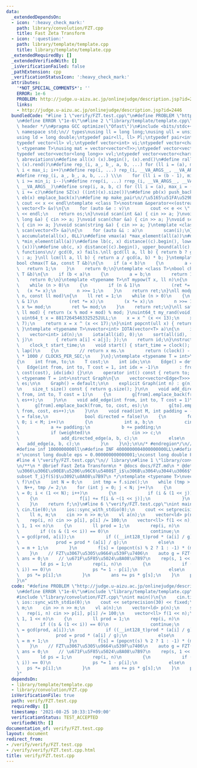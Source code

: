```yaml
---
data:
  _extendedDependsOn:
  - icon: ':heavy_check_mark:'
    path: library/convolution/FZT.cpp
    title: Fast Zeta Transform
  - icon: ':question:'
    path: library/template/template.cpp
    title: library/template/template.cpp
  _extendedRequiredBy: []
  _extendedVerifiedWith: []
  _isVerificationFailed: false
  _pathExtension: cpp
  _verificationStatusIcon: ':heavy_check_mark:'
  attributes:
    '*NOT_SPECIAL_COMMENTS*': ''
    ERROR: 1e-6
    PROBLEM: http://judge.u-aizu.ac.jp/onlinejudge/description.jsp?id=2446
    links:
    - http://judge.u-aizu.ac.jp/onlinejudge/description.jsp?id=2446
  bundledCode: "#line 1 \"verify/FZT.test.cpp\"\n#define PROBLEM \"http://judge.u-aizu.ac.jp/onlinejudge/description.jsp?id=2446\"\
    \n#define ERROR \"1e-6\"\n#line 2 \"library/template/template.cpp\"\n/* #region\
    \ header */\n#pragma GCC optimize(\"Ofast\")\n#include <bits/stdc++.h>\nusing\
    \ namespace std;\n// types\nusing ll = long long;\nusing ull = unsigned long long;\n\
    using ld = long double;\ntypedef pair<ll, ll> Pl;\ntypedef pair<int, int> Pi;\n\
    typedef vector<ll> vl;\ntypedef vector<int> vi;\ntypedef vector<char> vc;\ntemplate\
    \ <typename T>\nusing mat = vector<vector<T>>;\ntypedef vector<vector<int>> vvi;\n\
    typedef vector<vector<long long>> vvl;\ntypedef vector<vector<char>> vvc;\n//\
    \ abreviations\n#define all(x) (x).begin(), (x).end()\n#define rall(x) (x).rbegin(),\
    \ (x).rend()\n#define rep_(i, a_, b_, a, b, ...) for (ll i = (a), max_i = (b);\
    \ i < max_i; i++)\n#define rep(i, ...) rep_(i, __VA_ARGS__, __VA_ARGS__, 0, __VA_ARGS__)\n\
    #define rrep_(i, a_, b_, a, b, ...) \\\n    for (ll i = (b - 1), min_i = (a);\
    \ i >= min_i; i--)\n#define rrep(i, ...) rrep_(i, __VA_ARGS__, __VA_ARGS__, 0,\
    \ __VA_ARGS__)\n#define srep(i, a, b, c) for (ll i = (a), max_i = (b); i < max_i;\
    \ i += c)\n#define SZ(x) ((int)(x).size())\n#define pb(x) push_back(x)\n#define\
    \ eb(x) emplace_back(x)\n#define mp make_pair\n//\u5165\u51FA\u529B\n#define print(x)\
    \ cout << x << endl\ntemplate <class T>\nostream &operator<<(ostream &os, const\
    \ vector<T> &v)\n{\n    for (auto &e : v)\n        cout << e << \" \";\n    cout\
    \ << endl;\n    return os;\n}\nvoid scan(int &a) { cin >> a; }\nvoid scan(long\
    \ long &a) { cin >> a; }\nvoid scan(char &a) { cin >> a; }\nvoid scan(double &a)\
    \ { cin >> a; }\nvoid scan(string &a) { cin >> a; }\ntemplate <class T>\nvoid\
    \ scan(vector<T> &a)\n{\n    for (auto &i : a)\n        scan(i);\n}\n#define vsum(x)\
    \ accumulate(all(x), 0LL)\n#define vmax(a) *max_element(all(a))\n#define vmin(a)\
    \ *min_element(all(a))\n#define lb(c, x) distance((c).begin(), lower_bound(all(c),\
    \ (x)))\n#define ub(c, x) distance((c).begin(), upper_bound(all(c), (x)))\n//\
    \ functions\n// gcd(0, x) fails.\nll gcd(ll a, ll b) { return b ? gcd(b, a % b)\
    \ : a; }\nll lcm(ll a, ll b) { return a / gcd(a, b) * b; }\ntemplate <class T>\n\
    bool chmax(T &a, const T &b)\n{\n    if (a < b)\n    {\n        a = b;\n     \
    \   return 1;\n    }\n    return 0;\n}\ntemplate <class T>\nbool chmin(T &a, const\
    \ T &b)\n{\n    if (b < a)\n    {\n        a = b;\n        return 1;\n    }\n\
    \    return 0;\n}\ntemplate <typename T>\nT mypow(T x, ll n)\n{\n    T ret = 1;\n\
    \    while (n > 0)\n    {\n        if (n & 1)\n            (ret *= x);\n     \
    \   (x *= x);\n        n >>= 1;\n    }\n    return ret;\n}\nll modpow(ll x, ll\
    \ n, const ll mod)\n{\n    ll ret = 1;\n    while (n > 0)\n    {\n        if (n\
    \ & 1)\n            (ret *= x);\n        (x *= x);\n        n >>= 1;\n       \
    \ x %= mod;\n        ret %= mod;\n    }\n    return ret;\n}\nll safemod(ll x,\
    \ ll mod) { return (x % mod + mod) % mod; }\nuint64_t my_rand(void)\n{\n    static\
    \ uint64_t x = 88172645463325252ULL;\n    x = x ^ (x << 13);\n    x = x ^ (x >>\
    \ 7);\n    return x = x ^ (x << 17);\n}\nint popcnt(ull x) { return __builtin_popcountll(x);\
    \ }\ntemplate <typename T>\nvector<int> IOTA(vector<T> a)\n{\n    int n = a.size();\n\
    \    vector<int> id(n);\n    iota(all(id), 0);\n    sort(all(id), [&](int i, int\
    \ j)\n         { return a[i] < a[j]; });\n    return id;\n}\nstruct Timer\n{\n\
    \    clock_t start_time;\n    void start() { start_time = clock(); }\n    int\
    \ lap()\n    {\n        // return x ms.\n        return (clock() - start_time)\
    \ * 1000 / CLOCKS_PER_SEC;\n    }\n};\ntemplate <typename T = int>\nstruct Edge\n\
    {\n    int from, to;\n    T cost;\n    int idx;\n\n    Edge() = default;\n\n \
    \   Edge(int from, int to, T cost = 1, int idx = -1)\n        : from(from), to(to),\
    \ cost(cost), idx(idx) {}\n\n    operator int() const { return to; }\n};\n\ntemplate\
    \ <typename T = int>\nstruct Graph\n{\n    vector<vector<Edge<T>>> g;\n    int\
    \ es;\n\n    Graph() = default;\n\n    explicit Graph(int n) : g(n), es(0) {}\n\
    \n    size_t size() const { return g.size(); }\n\n    void add_directed_edge(int\
    \ from, int to, T cost = 1)\n    {\n        g[from].emplace_back(from, to, cost,\
    \ es++);\n    }\n\n    void add_edge(int from, int to, T cost = 1)\n    {\n  \
    \      g[from].emplace_back(from, to, cost, es);\n        g[to].emplace_back(to,\
    \ from, cost, es++);\n    }\n\n    void read(int M, int padding = -1, bool weighted\
    \ = false,\n              bool directed = false)\n    {\n        for (int i =\
    \ 0; i < M; i++)\n        {\n            int a, b;\n            cin >> a >> b;\n\
    \            a += padding;\n            b += padding;\n            T c = T(1);\n\
    \            if (weighted)\n                cin >> c;\n            if (directed)\n\
    \                add_directed_edge(a, b, c);\n            else\n             \
    \   add_edge(a, b, c);\n        }\n    }\n};\n\n/* #endregion*/\n// constant\n\
    #define inf 1000000000ll\n#define INF 4000000004000000000LL\n#define endl '\\\
    n'\nconst long double eps = 0.000000000000001;\nconst long double PI = 3.141592653589793;\n\
    #line 4 \"verify/FZT.test.cpp\"\n// library\n#line 1 \"library/convolution/FZT.cpp\"\
    \n/**\n * @brief Fast Zeta Transform\n * @docs docs/FZT.md\n * @details \u5168\
    \u3066\u306E\u90E8\u5206\u96C6\u5408$T_i$\u306B\u3064\u3044\u3066$\\sum_{S \\\
    subset T_i}f(S)$\u3092\u8A08\u7B97\n */\ntemplate <typename T>\nvector<T> FZT(vector<T>\
    \ f)\n{\n    int N = 0;\n    int tmp = f.size();\n    while (tmp > 1)\n      \
    \  N++, tmp /= 2;\n    for (int j = 0; j < N; j++)\n    {\n        for (int i\
    \ = 0; i < (1 << N); i++)\n        {\n            if (i & (1 << j))\n        \
    \    {\n                f[i] += f[i & ~(1 << j)];\n            }\n        }\n\
    \    }\n    return f;\n}\n#line 6 \"verify/FZT.test.cpp\"\nint main()\n{\n   \
    \ cin.tie(0);\n    ios::sync_with_stdio(0);\n    cout << setprecision(30) << fixed;\n\
    \    ll n, m;\n    cin >> n >> m;\n    vl a(n);\n    vector<ld> p(n);\n    scan(a);\n\
    \    rep(i, n) cin >> p[i], p[i] /= 100;\n    vector<ll> f(1 << n);\n    rep(s,\
    \ 1, 1 << n)\n    {\n        ll prod = 1;\n        rep(i, n)\n        {\n    \
    \        if ((s & (1 << i)) == 0)\n                continue;\n            ll g\
    \ = gcd(prod, a[i]);\n            if ((__int128_t)prod * (a[i] / g) <= m)\n  \
    \              prod = prod * (a[i] / g);\n            else\n                prod\
    \ = m + 1;\n        }\n        f[s] = (popcnt(s) % 2 ? 1 : -1) * (m / prod);\n\
    \    }\n    // FZT\u3067\u5305\u9664\u539F\u7406\n    auto g = FZT(f);\n    ld\
    \ ans = 0;\n    // \u671F\u5F85\u5024\u8A08\u7B97\n    rep(s, 1 << n)\n    {\n\
    \        ld ps = 1;\n        rep(i, n)\n        {\n            if ((s & (1 <<\
    \ i)) == 0)\n                ps *= 1 - p[i];\n            else\n             \
    \   ps *= p[i];\n        }\n        ans += ps * g[s];\n    }\n    print(ans);\n\
    }\n"
  code: "#define PROBLEM \"http://judge.u-aizu.ac.jp/onlinejudge/description.jsp?id=2446\"\
    \n#define ERROR \"1e-6\"\n#include \"library/template/template.cpp\"\n// library\n\
    #include \"library/convolution/FZT.cpp\"\nint main()\n{\n    cin.tie(0);\n   \
    \ ios::sync_with_stdio(0);\n    cout << setprecision(30) << fixed;\n    ll n,\
    \ m;\n    cin >> n >> m;\n    vl a(n);\n    vector<ld> p(n);\n    scan(a);\n \
    \   rep(i, n) cin >> p[i], p[i] /= 100;\n    vector<ll> f(1 << n);\n    rep(s,\
    \ 1, 1 << n)\n    {\n        ll prod = 1;\n        rep(i, n)\n        {\n    \
    \        if ((s & (1 << i)) == 0)\n                continue;\n            ll g\
    \ = gcd(prod, a[i]);\n            if ((__int128_t)prod * (a[i] / g) <= m)\n  \
    \              prod = prod * (a[i] / g);\n            else\n                prod\
    \ = m + 1;\n        }\n        f[s] = (popcnt(s) % 2 ? 1 : -1) * (m / prod);\n\
    \    }\n    // FZT\u3067\u5305\u9664\u539F\u7406\n    auto g = FZT(f);\n    ld\
    \ ans = 0;\n    // \u671F\u5F85\u5024\u8A08\u7B97\n    rep(s, 1 << n)\n    {\n\
    \        ld ps = 1;\n        rep(i, n)\n        {\n            if ((s & (1 <<\
    \ i)) == 0)\n                ps *= 1 - p[i];\n            else\n             \
    \   ps *= p[i];\n        }\n        ans += ps * g[s];\n    }\n    print(ans);\n\
    }"
  dependsOn:
  - library/template/template.cpp
  - library/convolution/FZT.cpp
  isVerificationFile: true
  path: verify/FZT.test.cpp
  requiredBy: []
  timestamp: '2021-08-25 10:33:17+09:00'
  verificationStatus: TEST_ACCEPTED
  verifiedWith: []
documentation_of: verify/FZT.test.cpp
layout: document
redirect_from:
- /verify/verify/FZT.test.cpp
- /verify/verify/FZT.test.cpp.html
title: verify/FZT.test.cpp
---
```

